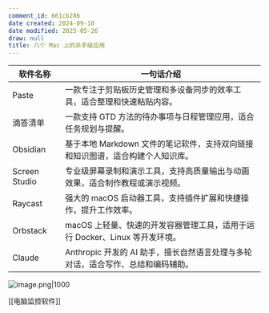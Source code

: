```yaml
---
comment_id: 661cb286
date created: 2024-09-10
date modified: 2025-05-26
draw: null
title: 八个 Mac 上的杀手级应用
---
```

| 软件名称       | 一句话介绍                                                                 |
|----------------|------------------------------------------------------------------------------|
| Paste          | 一款专注于剪贴板历史管理和多设备同步的效率工具，适合整理和快速粘贴内容。|
| 滴答清单        | 一款支持 GTD 方法的待办事项与日程管理应用，适合任务规划与提醒。|
| Obsidian       | 基于本地 Markdown 文件的笔记软件，支持双向链接和知识图谱，适合构建个人知识库。|
| Screen Studio  | 专业级屏幕录制和演示工具，支持高质量输出与动画效果，适合制作教程或演示视频。|
| Raycast        | 强大的 macOS 启动器工具，支持插件扩展和快捷操作，提升工作效率。|
| Orbstack       | macOS 上轻量、快速的开发容器管理工具，适用于运行 Docker、Linux 等开发环境。|
| Claude         | Anthropic 开发的 AI 助手，擅长自然语言处理与多轮对话，适合写作、总结和编码辅助。|

![image.png|1000](https://imagehosting4picgo.oss-cn-beijing.aliyuncs.com/imagehosting/fix-dir%2Fpicgo%2Fpicgo-clipboard-images%2F2024%2F09%2F10%2F00-07-09-359850e644f95d154f122973b321e9cd-202409100007785-3931dd.png)

[[电脑监控软件]]
